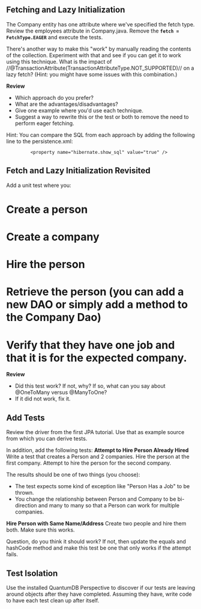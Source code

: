 ## Fetching and Lazy Initialization
The Company entity has one attribute where we've specified the fetch type. Review the employees attribute in Company.java. Remove the **```fetch = FetchType.EAGER```** and execute the tests.  

There's another way to make this "work" by manually reading the contents of the collection. Experiment with that and see if you can get it to work using this technique.  What is the impact of //@TransactionAttribute(TransactionAttributeType.NOT_SUPPORTED)// on a lazy fetch? (Hint: you might have some issues with this combination.)

**Review** 
* Which approach do you prefer?
* What are the advantages/disadvantages?
* Give one example where you'd use each technique.
* Suggest a way to rewrite this or the test or both to remove the need to perform eager fetching.

Hint: You can compare the SQL from each approach by adding the following line to the persistence.xml:

```
         <property name="hibernate.show_sql" value="true" />
```

## Fetch and Lazy Initialization Revisited
Add a unit test where you:
# Create a person
# Create a company
# Hire the person
# Retrieve the person (you can add a new DAO or simply add a method to the Company Dao)
# Verify that they have one job and that it is for the expected company.
**Review**
* Did this test work? If not, why? If so, what can you say about @OneToMany versus @ManyToOne?
* If it did not work, fix it.

## Add Tests
Review the driver from the first JPA tutorial. Use that as example source from which you can derive tests.

In addition, add the following tests:
**Attempt to Hire Person Already Hired**
Write a test that creates a Person and 2 companies. Hire the person at the first company. Attempt to hire the person for the second company.

The results should be one of two things (you choose):
* The test expects some kind of exception like "Person Has a Job" to be thrown.
* You change the relationship between Person and Company to be bi-direction and many to many so that a Person can work for multiple companies.

**Hire Person with Same Name/Address**
Create two people and hire them both. Make sure this works.

Question, do you think it should work? If not, then update the equals and hashCode method and make this test be one that only works if the attempt fails.

## Test Isolation
Use the installed QuantumDB Perspective to discover if our tests are leaving around objects after they have completed. Assuming they have, write code to have each test clean up after itself.
